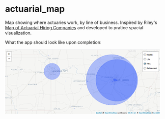 # actuarial_map

Map showing where actuaries work, by line of business. Inspired by Riley's [Map of Actuarial Hiring Companies](http://www.actuarialoutpost.com/actuarial_discussion_forum/showthread.php?t=272456) and developed to pratice spacial visualization.

What the app should look like upon completion:

![](preview.png)
